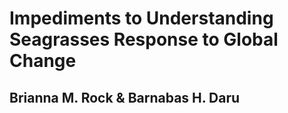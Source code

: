 # Impediments to Understanding Seagrasses Response to Global Change
## Brianna M. Rock & Barnabas H. Daru
